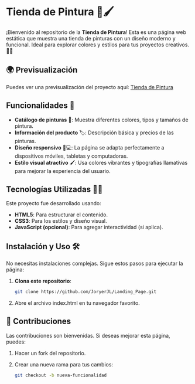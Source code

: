 # Tienda de Pintura 🎨🖌️

¡Bienvenido al repositorio de la **Tienda de Pintura**! Esta es una página web estática que muestra una tienda de pinturas con un diseño moderno y funcional. Ideal para explorar colores y estilos para tus proyectos creativos. 🏡✨


## 🌍 Previsualización  
Puedes ver una previsualización del proyecto aquí: [Tienda de Pintura](https://joryerjl.github.io/Landing_Page/)

## Funcionalidades 🛒

- **Catálogo de pinturas** 🎨: Muestra diferentes colores, tipos y tamaños de pintura.
- **Información del producto** 🏷️: Descripción básica y precios de las pinturas.
- **Diseño responsivo** 📱💻: La página se adapta perfectamente a dispositivos móviles, tabletas y computadoras.
- **Estilo visual atractivo** 🖌️: Usa colores vibrantes y tipografías llamativas para mejorar la experiencia del usuario.

## Tecnologías Utilizadas 🧑‍💻

Este proyecto fue desarrollado usando:

- **HTML5**: Para estructurar el contenido.
- **CSS3**: Para los estilos y diseño visual.
- **JavaScript (opcional)**: Para agregar interactividad (si aplica).
  
## Instalación y Uso 🛠️

No necesitas instalaciones complejas. Sigue estos pasos para ejecutar la página:

1. **Clona este repositorio**:
   ```bash
   git clone https://github.com/JoryerJL/Landing_Page.git
   
2. Abre el archivo index.html en tu navegador favorito.

## 🤝 Contribuciones

 Las contribuciones son bienvenidas. Si deseas mejorar esta página, puedes:

1. Hacer un fork del repositorio.
   
2. Crear una nueva rama para tus cambios:
    ```bash  
   git checkout -b nueva-funcionalidad

